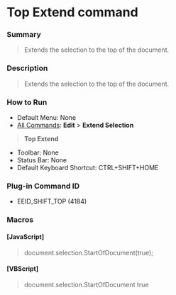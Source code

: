 # Top Extend command

### Summary

> Extends the selection to the top of the document.

### Description

> Extends the selection to the top of the document.

### How to Run

- Default Menu: None
- [All Commands](../tools/all_commands): **Edit** \> **Extend Selection**
> **Top Extend**
- Toolbar: None
- Status Bar: None
- Default Keyboard Shortcut: CTRL+SHIFT+HOME

### Plug-in Command ID

- EEID\_SHIFT\_TOP (4184)

### Macros

#### \[JavaScript\]

> document.selection.StartOfDocument(true);

#### \[VBScript\]

> document.selection.StartOfDocument true
